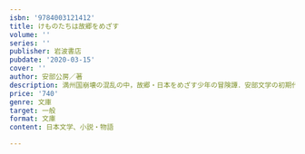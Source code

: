 ```yaml
---
isbn: '9784003121412'
title: けものたちは故郷をめざす
volume: ''
series: ''
publisher: 岩波書店
pubdate: '2020-03-15'
cover: ''
author: 安部公房／著
description: 満州国崩壊の混乱の中，故郷・日本をめざす少年の冒険譚．安部文学の初期代表作（解説＝リービ英雄）．
price: '740'
genre: 文庫
target: 一般
format: 文庫
content: 日本文学、小説・物語

---
```

